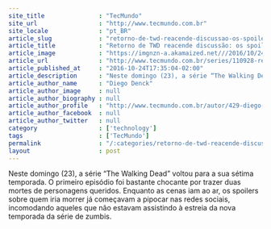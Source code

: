 ```yaml
---
site_title               : "TecMundo"
site_url                 : "http://www.tecmundo.com.br"
site_locale              : "pt_BR"
article_slug             : "retorno-de-twd-reacende-discussao-os-spoilers-sao-realmente-maus"
article_title            : "Retorno de TWD reacende discussão: os spoilers são realmente maus?"
article_image            : "https://imgnzn-a.akamaized.net///2016/10/24/24160751276243-t1200x480.jpg"
article_url              : "http://www.tecmundo.com.br/series/110928-retorno-twd-reacende-discussao-spoilers-realmente-maus.htm"
article_published_at     : "2016-10-24T17:35:04-02:00"
article_description      : "Neste domingo (23), a série “The Walking Dead” voltou para a sua sétima temporada. O primeiro episódio foi bastante chocante por trazer duas mortes de personagens queridos. Enquanto as cenas iam ao ar, os spoilers sobre quem iria morrer já começavam a pipocar nas redes sociais, incomodando aqueles que não estavam assistindo à estreia da nova temporada da série de zumbis."
article_author_name      : "Diego Denck"
article_author_image     : null
article_author_biography : null
article_author_profile   : "http://www.tecmundo.com.br/autor/429-diego-denck/"
article_author_facebook  : null
article_author_twitter   : null
category                 : ['technology']
tags                     : ['TecMundo']
permalink                : "/:categories/retorno-de-twd-reacende-discussao-os-spoilers-sao-realmente-maus/"
layout                   : post
---
```


Neste domingo (23), a série “The Walking Dead” voltou para a sua sétima temporada. O primeiro episódio foi bastante chocante por trazer duas mortes de personagens queridos. Enquanto as cenas iam ao ar, os spoilers sobre quem iria morrer já começavam a pipocar nas redes sociais, incomodando aqueles que não estavam assistindo à estreia da nova temporada da série de zumbis.
